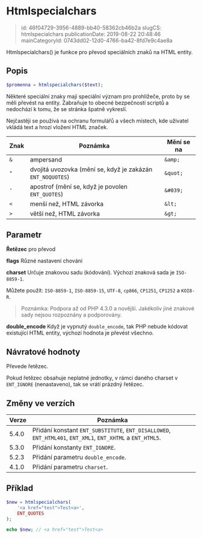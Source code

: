 Htmlspecialchars
================================

> id: 46f04729-3956-4889-bb40-58362cb46b2a
> slugCS: htmlspecialchars
> publicationDate: 2019-08-22 20:48:46
> mainCategoryId: 0743dd02-12d0-4766-ba42-8fd7e9c4ae8a

Htmlspecialchars() je funkce pro převod speciálních znaků na HTML entity.

Popis
-----

```php
$promenna = htmlspecialchars($text);
```

Některé speciální znaky mají speciální význam pro prohlížeče, proto by se měli převést na entity. Zabraňuje to obecné bezpečnosti scriptů a nedochází k tomu, že se stránka špatně vykreslí.

Nejčastěji se používá na ochranu formulářů a všech místech, kde uživatel vkládá text a hrozí vložení HTML značek.

| Znak | Poznámka                | Mění se na
|------|-------------------------|-----------
| `&`  | ampersand               | `&amp;`
| `"`  | dvojitá uvozovka (mění se, když je zakázán `ENT_NOQUOTES`) | `&quot;`
| `'`  | apostrof (mění se, když je povolen `ENT_QUOTES`) | `&#039;`
| `<`  | menší než, HTML závorka | `&lt;`
| `>`  | větší než, HTML závorka | `&gt;`

Parametr
--------

**Řetězec** pro převod

**flags** Různé nastavení chování

**charset** Určuje znakovou sadu (kódování). Výchozí znaková sada je `ISO-8859-1`.

Můžete použít: `ISO-8859-1`, `ISO-8859-15`, `UTF-8`, `cp866`, `CP1251`, `CP1252` a `KOI8-R`.

> Poznámka: Podpora až od PHP 4.3.0 a novější. Jakékoliv jiné znakové sady nejsou rozpoznány a podporovány.

**double_encode** Když je vypnutý `double_encode`, tak PHP nebude kódovat existující HTML entity, výchozí hodnota je převést všechno.

Návratové hodnoty
-----------------

Převede řetězec.

Pokud řetězec obsahuje neplatné jednotky, v rámci daného charset v `ENT_IGNORE` (nenastaveno), tak se vrátí prázdný řetězec.

Změny ve verzích
----------------

| Verze | Poznámka
|-------|---------
| 5.4.0 | Přidání konstant `ENT_SUBSTITUTE`, `ENT_DISALLOWED`, `ENT_HTML401`, `ENT_XML1`, `ENT_XHTML` a `ENT_HTML5`.
| 5.3.0 | Přidání konstanty `ENT_IGNORE`.
| 5.2.3 | Přidání parametru `double_encode`.
| 4.1.0 | Přidání parametru `charset`.

Příklad
-------

```php
$new = htmlspecialchars(
	'<a href="test">Test<a>',
	ENT_QUOTES
);

echo $new; // <a href="test">Test<a>
```
